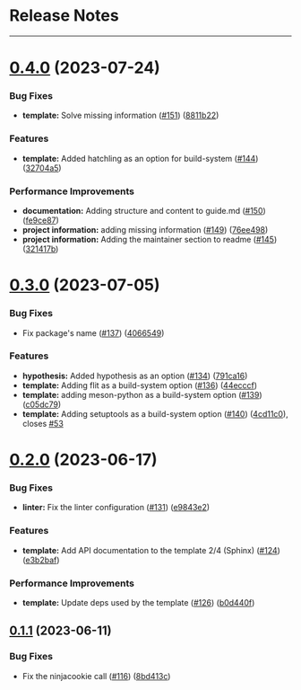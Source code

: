 # Release Notes
---

# [0.4.0](https://github.com/osl-incubator/scicookie/compare/0.3.0...0.4.0) (2023-07-24)


### Bug Fixes

* **template:** Solve missing information ([#151](https://github.com/osl-incubator/scicookie/issues/151)) ([8811b22](https://github.com/osl-incubator/scicookie/commit/8811b22427fd8f719b478cd1ba1d67cab66e1fa7))


### Features

* **template:** Added hatchling as an option for build-system ([#144](https://github.com/osl-incubator/scicookie/issues/144)) ([32704a5](https://github.com/osl-incubator/scicookie/commit/32704a5fba35869f5a67c6b7db76f933e9abd211))


### Performance Improvements

* **documentation:** Adding structure and content to guide.md ([#150](https://github.com/osl-incubator/scicookie/issues/150)) ([fe9ce87](https://github.com/osl-incubator/scicookie/commit/fe9ce872f311c04d0791dfb64dce9961e645c7c0))
* **project information:** adding missing information ([#149](https://github.com/osl-incubator/scicookie/issues/149)) ([76ee498](https://github.com/osl-incubator/scicookie/commit/76ee4983539e5b807525c3834c6a736bce9eb193))
* **project information:** Adding the maintainer section to readme ([#145](https://github.com/osl-incubator/scicookie/issues/145)) ([321417b](https://github.com/osl-incubator/scicookie/commit/321417b3ad2a08f0a452fa12821fd5c2543d2e4b))

# [0.3.0](https://github.com/osl-incubator/scicookie/compare/0.2.0...0.3.0) (2023-07-05)


### Bug Fixes

* Fix package's name ([#137](https://github.com/osl-incubator/scicookie/issues/137)) ([4066549](https://github.com/osl-incubator/scicookie/commit/406654935b34e1b9f9a36d66f4020343594f65af))


### Features

* **hypothesis:** Added hypothesis as an option  ([#134](https://github.com/osl-incubator/scicookie/issues/134)) ([791ca16](https://github.com/osl-incubator/scicookie/commit/791ca163838e42437790aac20d625c41df3b497b))
* **template:** Adding flit as a build-system option ([#136](https://github.com/osl-incubator/scicookie/issues/136)) ([44ecccf](https://github.com/osl-incubator/scicookie/commit/44ecccf03f4c7f04f37044b4fd1a4bb3d6e0e75c))
* **template:** adding meson-python as a build-system option ([#139](https://github.com/osl-incubator/scicookie/issues/139)) ([c05dc79](https://github.com/osl-incubator/scicookie/commit/c05dc79643272b22040769bbadbcebd0813244e2))
* **template:** Adding setuptools as a build-system option ([#140](https://github.com/osl-incubator/scicookie/issues/140)) ([4cd11c0](https://github.com/osl-incubator/scicookie/commit/4cd11c0ec7189ef2756f728a40c3c780c5bc9535)), closes [#53](https://github.com/osl-incubator/scicookie/issues/53)

# [0.2.0](https://github.com/osl-incubator/scicookie/compare/0.1.1...0.2.0) (2023-06-17)


### Bug Fixes

* **linter:** Fix the linter configuration ([#131](https://github.com/osl-incubator/scicookie/issues/131)) ([e9843e2](https://github.com/osl-incubator/scicookie/commit/e9843e2f7016fa2fa9b13ee591b7963b478092b9))


### Features

* **template:** Add API documentation to the template 2/4 (Sphinx) ([#124](https://github.com/osl-incubator/scicookie/issues/124)) ([e3b2baf](https://github.com/osl-incubator/scicookie/commit/e3b2baf67bbe5db98c9159ae11b672224c609e88))


### Performance Improvements

* **template:** Update deps used by the template ([#126](https://github.com/osl-incubator/scicookie/issues/126)) ([b0d440f](https://github.com/osl-incubator/scicookie/commit/b0d440f2084e3ab9e5bdf43055675fd86340357e))

## [0.1.1](https://github.com/osl-incubator/scicookie/compare/0.1.0...0.1.1) (2023-06-11)


### Bug Fixes

* Fix the ninjacookie call ([#116](https://github.com/osl-incubator/scicookie/issues/116)) ([8bd413c](https://github.com/osl-incubator/scicookie/commit/8bd413cc4350b931c4b3d598ed10f48bd86e0b1c))
